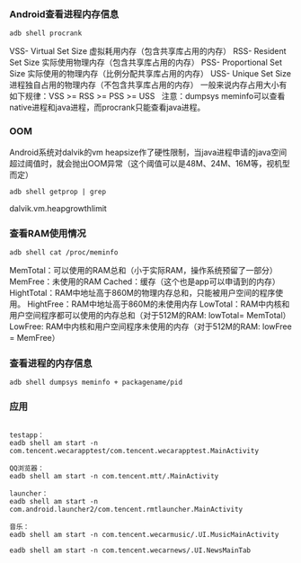 ### Android查看进程内存信息
```
adb shell procrank
```
VSS- Virtual Set Size 虚拟耗用内存（包含共享库占用的内存）
RSS- Resident Set Size 实际使用物理内存（包含共享库占用的内存）
PSS- Proportional Set Size 实际使用的物理内存（比例分配共享库占用的内存）
USS- Unique Set Size 进程独自占用的物理内存（不包含共享库占用的内存）
一般来说内存占用大小有如下规律：VSS >= RSS >= PSS >= USS
 
注意：dumpsys meminfo可以查看native进程和java进程，而procrank只能查看java进程。

### OOM
Android系统对dalvik的vm heapsize作了硬性限制，当java进程申请的java空间超过阈值时，就会抛出OOM异常（这个阈值可以是48M、24M、16M等，视机型而定）
```
adb shell getprop | grep 
```
dalvik.vm.heapgrowthlimit


### 查看RAM使用情况
```
adb shell cat /proc/meminfo
```
MemTotal：可以使用的RAM总和（小于实际RAM，操作系统预留了一部分）
MemFree：未使用的RAM
Cached：缓存（这个也是app可以申请到的内存）
HightTotal：RAM中地址高于860M的物理内存总和，只能被用户空间的程序使用。
HightFree：RAM中地址高于860M的未使用内存
LowTotal：RAM中内核和用户空间程序都可以使用的内存总和（对于512M的RAM: lowTotal= MemTotal）
LowFree: RAM中内核和用户空间程序未使用的内存（对于512M的RAM: lowFree = MemFree）

### 查看进程的内存信息
```
adb shell dumpsys meminfo + packagename/pid
```

### 应用
```

testapp：
eadb shell am start -n com.tencent.wecarapptest/com.tencent.wecarapptest.MainActivity

QQ浏览器：
eadb shell am start -n com.tencent.mtt/.MainActivity

launcher：
eadb shell am start -n com.android.launcher2/com.tencent.rmtlauncher.MainActivity

音乐：
eadb shell am start -n com.tencent.wecarmusic/.UI.MusicMainActivity

eadb shell am start -n com.tencent.wecarnews/.UI.NewsMainTab

```

